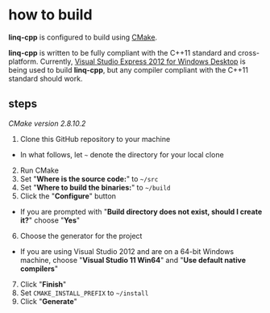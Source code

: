 # how to build

**linq-cpp** is configured to build using [CMake][1].

**linq-cpp** is written to be fully compliant with the C++11 standard and cross-platform. Currently, [Visual Studio Express 2012 for Windows Desktop][2] is being used to build **linq-cpp**, but any compiler compliant with the C++11 standard should work.

## steps

*CMake version 2.8.10.2*

1. Clone this GitHub repository to your machine
 - In what follows, let `~` denote the directory for your local clone
2. Run CMake
3. Set "**Where is the source code:**" to `~/src`
4. Set "**Where to build the binaries:**" to `~/build`
5. Click the "**Configure**" button
 - If you are prompted with "**Build directory does not exist, should I create it?**" choose "**Yes**"
6. Choose the generator for the project
 - If you are using Visual Studio 2012 and are on a 64-bit Windows machine, choose "**Visual Studio 11 Win64**" and "**Use default native compilers**"
7. Click "**Finish**"
8. Set `CMAKE_INSTALL_PREFIX` to `~/install`
9. Click "**Generate**"

[1]: http://www.cmake.org/
[2]: http://www.microsoft.com/visualstudio/eng/products/visual-studio-express-for-windows-desktop#product-express-desktop
